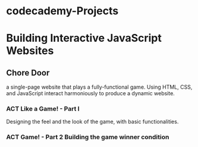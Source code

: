 # codecademy-Projects

<h1><strong>Building Interactive JavaScript Websites</strong></h1>

<section class="chore-door">
    <div class="readme-bloks">
        <h2>Chore Door</h2>
        <p> a single-page website that plays a fully-functional game. Using HTML, CSS, and JavaScript interact harmoniously to produce a dynamic website.</p>
        <h3>ACT Like a Game! - Part I</h3>
        <p>Designing the feel and the look of the game, with basic functionalities.</p>
    </div>
    <div> 
        <h3>ACT Game! - Part 2 <span>Building the game winner condition</span></h3>
    </div>
</section>

